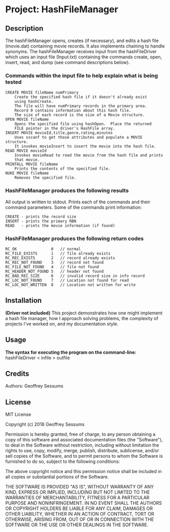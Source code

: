 # Project: HashFileManager

## Description

The hashFileManager opens, creates (if necessary), and edits a hash file
(movie.dat) containing movie records. It also implements chaining to handle
synonyms. The hashFileManager receives input from the hashFileDriver which
uses an input file (Input.txt) containing the commands create, open, insert,
read, and dump (see command descriptions below).

### Commands within the input file to help explain what is being tested

    CREATE MOVIE fileName numPrimary
        Create the specified hash file if it doesn't already exist
        using hashCreate.
        The file will have numPrimary records in the primary area.
        Record 0 contains information about this hash file.
        The size of each record is the size of a Movie structure.
    OPEN MOVIE fileName
        Opens the specified file using hashOpen.  Place the returned
        FILE pointer in the driver's HashFile array.
    INSERT MOVIE movieId,title,genre,rating,minutes
        Uses sscanf to get those attributes and populate a MOVIE structure.
        It invokes movieInsert to insert the movie into the hash file.
    READ MOVIE movieId
        Invokes movieRead to read the movie from the hash file and prints
        that movie.
    PRINTALL MOVIE fileName
        Prints the contents of the specified file.
    NUKE MOVIE fileName
        Removes the specified file.

### HashFileManager produces the following results

All output is written to stdout.
Prints each of the commands and their command parameters. Some of the
commands print information:  

    CREATE - prints the record size
    INSERT - prints the primary RBN
    READ   - prints the movie information (if found)

### HashFileManager produces the following return codes

    RC_OK               0   // normal
    RC_FILE_EXISTS      1   // file already exists
    RC_REC_EXISTS       2   // record already exists
    RC_REC_NOT_FOUND    3   // record not found
    RC_FILE_NOT_FOUND   4   // file not found
    RC_HEADER_NOT_FOUND 5   // header not found
    RC_BAD_REC_SIZE     6   // invalid record size in info record
    RC_LOC_NOT_FOUND    7   // Location not found for read
    RC_LOC_NOT_WRITTEN  8   // Location not written for write

## Installation

**(Driver not included)**
This project demonstrates how one might implement a hash file manager, how
I approach solving problems, the complexity of projects I've worked on, and
my documentation style.

## Usage

**The syntax for executing the program on the command-line:**
hashFileDriver < infile > outfile

## Credits

Authors: Geoffrey Sessums

## License

MIT License

Copyright (c) 2018 Geoffrey Sessums

Permission is hereby granted, free of charge, to any person obtaining a copy
of this software and associated documentation files (the "Software"), to deal
in the Software without restriction, including without limitation the rights
to use, copy, modify, merge, publish, distribute, sublicense, and/or sell
copies of the Software, and to permit persons to whom the Software is
furnished to do so, subject to the following conditions:

The above copyright notice and this permission notice shall be included in all
copies or substantial portions of the Software.

THE SOFTWARE IS PROVIDED "AS IS", WITHOUT WARRANTY OF ANY KIND, EXPRESS OR
IMPLIED, INCLUDING BUT NOT LIMITED TO THE WARRANTIES OF MERCHANTABILITY,
FITNESS FOR A PARTICULAR PURPOSE AND NONINFRINGEMENT. IN NO EVENT SHALL THE
AUTHORS OR COPYRIGHT HOLDERS BE LIABLE FOR ANY CLAIM, DAMAGES OR OTHER
LIABILITY, WHETHER IN AN ACTION OF CONTRACT, TORT OR OTHERWISE, ARISING FROM,
OUT OF OR IN CONNECTION WITH THE SOFTWARE OR THE USE OR OTHER DEALINGS IN THE
SOFTWARE.
